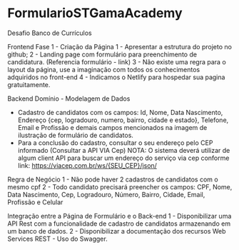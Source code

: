 # FormularioSTGamaAcademy

Desafio Banco de Currículos


Frontend
Fase 1 - Criação da Página
  1 - Apresentar a estrutura do projeto no github;
  2 - Landing page com formulário para preenchimento de candidatura. (Referencia formulário - link)
  3 - Não existe uma regra para o layout da página, use a imaginação com todos os conhecimentos adquiridos no front-end
  4 - Indicamos o Netlify para hospedar sua pagina gratuitamente.


Backend
Domínio - Modelagem de Dados
 - Cadastro de candidatos com os campos: Id, Nome, Data Nascimento, Endereço {cep, logradouro, numero, bairro, cidade e estado}, Telefone, Email e Profissão e demais campos mencionados na imagem de ilustração de formulário de candidatos.
 - Para a conclusão do cadastro, consultar o seu endereço pelo CEP informado (Consultar a API VIA Cep) NOTA: O sistema deverá utilizar de algum client API para buscar um endereço do serviço via cep conforme link: https://viacep.com.br/ws/{SEU_CEP}/json/

Regra de Negócio
 1 - Não pode haver 2 cadastros de candidatos com o mesmo cpf
 2 - Todo candidato precisará preencher os campos: CPF, Nome, Data Nascimento, Cep, Logradouro, Número, Bairro, Cidade, Email, Profissão e Celular

Integração entre a Página de Formulário e o Back-end
 1 -  Disponibilizar uma API Rest com a funcionalidade de cadastro de candidatos armazenando em um banco de dados.
 2 -  Disponibilizar a documentação dos recursos Web Services REST - Uso do Swagger.
